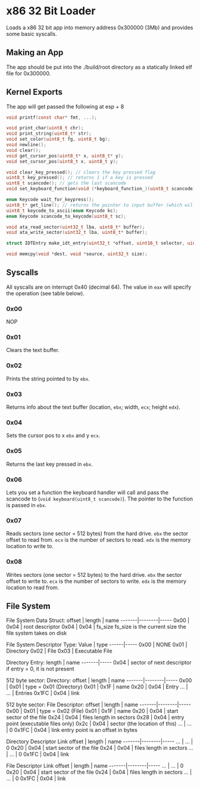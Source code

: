 # x86 32 Bit Loader

Loads a x86 32 bit app into memory address 0x300000 (3Mb) and provides some basic syscalls.

## Making an App

The app should be put into the ./build/root directory as a statically linked elf file for 0x300000.

## Kernel Exports
The app will get passed the following at esp + 8
```c
void printf(const char* fmt, ...);

void print_char(uint8_t chr);
void print_string(uint8_t* str);
void set_color(uint8_t fg, uint8_t bg);
void newline();
void clear();
void get_cursor_pos(uint8_t* x, uint8_t* y);
void set_cursor_pos(uint8_t x, uint8_t y);

void clear_key_pressed(); // clears the key pressed flag
uint8_t key_pressed(); // returns 1 if a key is pressed
uint8_t scancode(); // gets the last scancode
void set_keyboard_function(void (*keyboard_function_)(uint8_t scancode));

enum Keycode wait_for_keypress();
uint8_t* get_line(); // returns the pointer to input buffer (which will get overwritten on next call)
uint8_t keycode_to_ascii(enum Keycode kc);
enum Keycode scancode_to_keycode(uint8_t sc);

void ata_read_sector(uint32_t lba, uint8_t* buffer);
void ata_write_sector(uint32_t lba, uint8_t* buffer);

struct IDTEntry make_idt_entry(uint32_t *offset, uint16_t selector, uint8_t type_attr);

void memcpy(void *dest, void *source, uint32_t size);
```

## Syscalls

All syscalls are on interrupt 0x40 (decimal 64).
The value in `eax` will specify the operation (see table below).

### 0x00
NOP

### 0x01
Clears the text buffer.

### 0x02
Prints the string pointed to by `ebx`.

### 0x03
Returns info about the text buffer (location, `ebx`; width, `ecx`; height `edx`).

### 0x04
Sets the cursor pos to x `ebx` and y `ecx`. 

### 0x05
Returns the last key pressed in `ebx`.

### 0x06
Lets you set a function the keyboard handler will call and pass the scancode to (`void keyboard(uint8_t scancode)`).
The pointer to the function is passed in `ebx`.

### 0x07
Reads sectors (one sector = 512 bytes) from the hard drive. 
`ebx` the sector offset to read from.
`ecx` is the number of sectors to read.
`edx` is the memory location to write to.

### 0x08
Writes sectors (one sector = 512 bytes) to the hard drive. 
`ebx` the sector offset to write to.
`ecx` is the number of sectors to write.
`edx` is the memory location to read from.

## File System

File System Data Struct:
offset | length | name
-------|--------|-----
0x00   | 0x04   | root descriptor
0x04   | 0x04   | fs_size 
fs_size is the current size the file system takes on disk

File System Descriptor Type:
Value | type
------|-----
0x00  | NONE
0x01  | Directory
0x02  | File
0x03  | Executable File

Directory Entry:
length | name
-------|-----
0x04   | sector of next descriptor
if entry = 0, it is not present

512 byte sector: Directory:
offset | length | name
-------|--------|-----
0x00   | 0x01   | type = 0x01 (Directory)
0x01   | 0x1F   | name
0x20   | 0x04   | Entry
...    | ...    | Entries
0x1FC  | 0x04   | link

512 byte sector: File Descriptor:
offset | length | name
-------|--------|-----
0x00   | 0x01   | type = 0x02 (File)
0x01   | 0x1F   | name
0x20   | 0x04   | start sector of the file
0x24   | 0x04   | files length in sectors
0x28   | 0x04   | entry point (executable files only)
0x2c   | 0x04   | sector (the location of this)
...    | ...    | 0
0x1FC  | 0x04   | link
entry point is an offset in bytes

Directory Descriptor Link
offset | length | name
-------|--------|-----
...    | ...    | 0
0x20   | 0x04   | start sector of the file
0x24   | 0x04   | files length in sectors
...    | ...    | 0
0x1FC  | 0x04   | link

File Descriptor Link
offset | length | name
-------|--------|-----
...    | ...    | 0
0x20   | 0x04   | start sector of the file
0x24   | 0x04   | files length in sectors
...    | ...    | 0
0x1FC  | 0x04   | link
